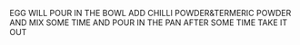 EGG WILL POUR IN THE BOWL
ADD CHILLI POWDER&TERMERIC POWDER
AND MIX SOME TIME
AND POUR IN THE PAN
AFTER SOME TIME TAKE IT OUT